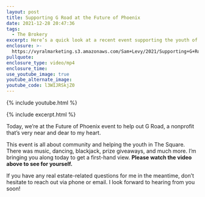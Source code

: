 ```yaml
---
layout: post
title: Supporting G Road at the Future of Phoenix
date: 2021-12-28 20:47:36
tags:
  - The Brokery
excerpt: Here’s a quick look at a recent event supporting the youth of Phoenix.
enclosure: >-
  https://vyralmarketing.s3.amazonaws.com/Sam+Levy/2021/Supporting+G+Road+at+the+Future+of+Phoenix.mp4
pullquote:
enclosure_type: video/mp4
enclosure_time:
use_youtube_image: true
youtube_alternate_image:
youtube_code: l3WIJRSkjZ0
---
```

{% include youtube.html %}

{% include excerpt.html %}

Today, we’re at the Future of Phoenix event to help out G Road, a nonprofit that’s very near and dear to my heart.&nbsp;

This event is all about community and helping the youth in The Square. There was music, dancing, blackjack, prize giveaways, and much more. I’m bringing you along today to get a first-hand view. **Please watch the video above to see for yourself.**

If you have any real estate-related questions for me in the meantime, don’t hesitate to reach out via phone or email. I look forward to hearing from you soon\!
